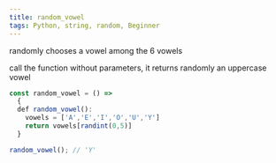 ```yaml
---
title: random_vowel
tags: Python, string, random, Beginner
---
```


randomly chooses a vowel among the 6 vowels

call the function without parameters, it returns randomly an uppercase vowel

```js
const random_vowel = () =>
  {
  def random_vowel():
    vowels = ['A','E','I','O','U','Y']
    return vowels[randint(0,5)]
  }
```

```js
random_vowel(); // 'Y'
```

